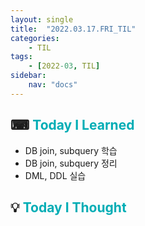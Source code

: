 ```yaml
---
layout: single
title:  "2022.03.17.FRI_TIL"
categories: 
    - TIL
tags: 
    - [2022-03, TIL]
sidebar:
    nav: "docs"
---
```



## ⌨ <a style="color:#00adb5">Today I Learned</a>
- DB join, subquery 학습
- DB join, subquery 정리
- DML, DDL 실습

## 💡 <a style="color:#00adb5">Today I Thought</a>
